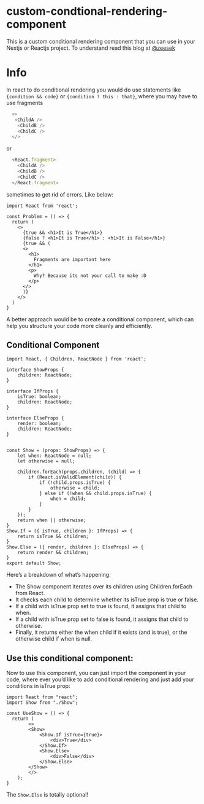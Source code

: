 # custom-condtional-rendering-component
This is a custom conditional rendering component that you can use in your Nextjs or Reactjs project.
To understand read this blog at [@zeesek](https://medium.com/@zeesek/custom-conditional-rendering-component-in-reactjs-nextjs-cd8e92a7110a)

# Info

In react to do conditional rendering you would do use statements like `{condition && code}` or `{condition ? this : that}`, where you may have to use fragments 
```react.js
  <>
   <ChildA />
    <ChildB />
    <ChildC />
  </>
```
or
```react.js
  <React.fragment>
    <ChildA />
    <ChildB />
    <ChildC />
  </React.fragment>
```
sometimes to get rid of errors. Like below:
```tsx
import React from 'react';

const Problem = () => {
  return (
    <>
      {true && <h1>It is True</h1>}
      {false ? <h1>It is True</h1> : <h1>It is False</h1>}
      {true && (
      <>
        <h1>
          Fragments are important here
        </h1>
        <p>
          Why? Because its not your call to make :D
        </p>
      </>
      )}
    </>
  )
}
```

A better approach would be to create a conditional component, which can help you structure your code more cleanly and efficiently.

## Conditional Component
```tsx
import React, { Children, ReactNode } from 'react';

interface ShowProps {
    children: ReactNode;
}

interface IfProps {
    isTrue: boolean;
    children: ReactNode;
}

interface ElseProps {
    render: boolean;
    children: ReactNode;
}


const Show = (props: ShowProps) => {
    let when: ReactNode = null;
    let otherwise = null;

    Children.forEach(props.children, (child) => {
        if (React.isValidElement(child)) {
            if (!child.props.isTrue) {
                otherwise = child;
            } else if (!when && child.props.isTrue) {
                when = child;
            }
        }
    });
    return when || otherwise;
}
Show.If = ({ isTrue, children }: IfProps) => {
    return isTrue && children;
}
Show.Else = ({ render, children }: ElseProps) => {
    return render && children;
}
export default Show;
```
Here’s a breakdown of what’s happening:

- The Show component iterates over its children using Children.forEach from React.
- It checks each child to determine whether its isTrue prop is true or false.
- If a child with isTrue prop set to true is found, it assigns that child to when.
- If a child with isTrue prop set to false is found, it assigns that child to otherwise.
- Finally, it returns either the when child if it exists (and is true), or the otherwise child if when is null.

## Use this conditional component:
Now to use this component, you can just import the component in your code, where ever you’d like to add conditional rendering and just add your conditions in isTrue prop:
```tsx
import React from "react";
import Show from "./Show";

const UseShow = () => {
  return (
        <>
        <Show>
            <Show.If isTrue={true}>
                <div>True</div>
            </Show.If>
            <Show.Else>
                <div>False</div>
            </Show.Else>
        </Show>
        </>
    );
}
```
The `Show.Else` is totally optional!

